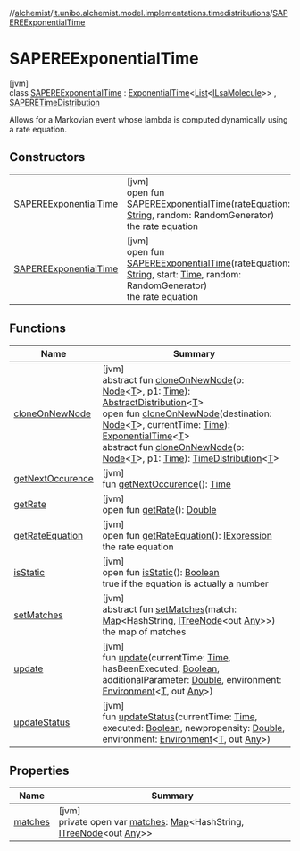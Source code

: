 //[alchemist](../../../index.md)/[it.unibo.alchemist.model.implementations.timedistributions](../index.md)/[SAPEREExponentialTime](index.md)

# SAPEREExponentialTime

[jvm]\
class [SAPEREExponentialTime](index.md) : [ExponentialTime](../-exponential-time/index.md)<[List](https://docs.oracle.com/javase/8/docs/api/java/util/List.html)<[ILsaMolecule](../../it.unibo.alchemist.model.interfaces/-i-lsa-molecule/index.md)>> , [SAPERETimeDistribution](../-s-a-p-e-r-e-time-distribution/index.md)

Allows for a Markovian event whose lambda is computed dynamically using a rate equation.

## Constructors

| | |
|---|---|
| [SAPEREExponentialTime](-s-a-p-e-r-e-exponential-time.md) | [jvm]<br>open fun [SAPEREExponentialTime](-s-a-p-e-r-e-exponential-time.md)(rateEquation: [String](https://docs.oracle.com/javase/8/docs/api/java/lang/String.html), random: RandomGenerator)<br>the rate equation |
| [SAPEREExponentialTime](-s-a-p-e-r-e-exponential-time.md) | [jvm]<br>open fun [SAPEREExponentialTime](-s-a-p-e-r-e-exponential-time.md)(rateEquation: [String](https://docs.oracle.com/javase/8/docs/api/java/lang/String.html), start: [Time](../../it.unibo.alchemist.model.interfaces/-time/index.md), random: RandomGenerator)<br>the rate equation |

## Functions

| Name | Summary |
|---|---|
| [cloneOnNewNode](../-abstract-distribution/clone-on-new-node.md) | [jvm]<br>abstract fun [cloneOnNewNode](../-abstract-distribution/clone-on-new-node.md)(p: [Node](../../it.unibo.alchemist.model.interfaces/-node/index.md)<[T](../../it.unibo.alchemist.model.implementations.conditions/-abstract-condition/index.md)>, p1: [Time](../../it.unibo.alchemist.model.interfaces/-time/index.md)): [AbstractDistribution](../-abstract-distribution/index.md)<[T](../../it.unibo.alchemist.model.implementations.conditions/-abstract-condition/index.md)><br>open fun [cloneOnNewNode](../-exponential-time/clone-on-new-node.md)(destination: [Node](../../it.unibo.alchemist.model.interfaces/-node/index.md)<[T](../../it.unibo.alchemist.model.implementations.conditions/-abstract-condition/index.md)>, currentTime: [Time](../../it.unibo.alchemist.model.interfaces/-time/index.md)): [ExponentialTime](../-exponential-time/index.md)<[T](../../it.unibo.alchemist.model.implementations.conditions/-abstract-condition/index.md)><br>abstract fun [cloneOnNewNode](../../it.unibo.alchemist.model.interfaces/-time-distribution/clone-on-new-node.md)(p: [Node](../../it.unibo.alchemist.model.interfaces/-node/index.md)<[T](../../it.unibo.alchemist.model.implementations.conditions/-abstract-condition/index.md)>, p1: [Time](../../it.unibo.alchemist.model.interfaces/-time/index.md)): [TimeDistribution](../../it.unibo.alchemist.model.interfaces/-time-distribution/index.md)<[T](../../it.unibo.alchemist.model.implementations.conditions/-abstract-condition/index.md)> |
| [getNextOccurence](../-abstract-distribution/get-next-occurence.md) | [jvm]<br>fun [getNextOccurence](../-abstract-distribution/get-next-occurence.md)(): [Time](../../it.unibo.alchemist.model.interfaces/-time/index.md) |
| [getRate](get-rate.md) | [jvm]<br>open fun [getRate](get-rate.md)(): [Double](https://kotlinlang.org/api/latest/jvm/stdlib/kotlin/-double/index.html) |
| [getRateEquation](get-rate-equation.md) | [jvm]<br>open fun [getRateEquation](get-rate-equation.md)(): [IExpression](../../it.unibo.alchemist.expressions.interfaces/-i-expression/index.md)<br>the rate equation |
| [isStatic](is-static.md) | [jvm]<br>open fun [isStatic](is-static.md)(): [Boolean](https://kotlinlang.org/api/latest/jvm/stdlib/kotlin/-boolean/index.html)<br>true if the equation is actually a number |
| [setMatches](../-s-a-p-e-r-e-time-distribution/set-matches.md) | [jvm]<br>abstract fun [setMatches](../-s-a-p-e-r-e-time-distribution/set-matches.md)(match: [Map](https://docs.oracle.com/javase/8/docs/api/java/util/Map.html)<HashString, [ITreeNode](../../it.unibo.alchemist.expressions.interfaces/-i-tree-node/index.md)<out [Any](https://kotlinlang.org/api/latest/jvm/stdlib/kotlin/-any/index.html)>>)<br>the map of matches |
| [update](../-abstract-distribution/update.md) | [jvm]<br>fun [update](../-abstract-distribution/update.md)(currentTime: [Time](../../it.unibo.alchemist.model.interfaces/-time/index.md), hasBeenExecuted: [Boolean](https://kotlinlang.org/api/latest/jvm/stdlib/kotlin/-boolean/index.html), additionalParameter: [Double](https://kotlinlang.org/api/latest/jvm/stdlib/kotlin/-double/index.html), environment: [Environment](../../it.unibo.alchemist.model.interfaces/-environment/index.md)<[T](../../it.unibo.alchemist.model.implementations.conditions/-abstract-condition/index.md), out [Any](https://kotlinlang.org/api/latest/jvm/stdlib/kotlin/-any/index.html)>) |
| [updateStatus](../-exponential-time/update-status.md) | [jvm]<br>fun [updateStatus](../-exponential-time/update-status.md)(currentTime: [Time](../../it.unibo.alchemist.model.interfaces/-time/index.md), executed: [Boolean](https://kotlinlang.org/api/latest/jvm/stdlib/kotlin/-boolean/index.html), newpropensity: [Double](https://kotlinlang.org/api/latest/jvm/stdlib/kotlin/-double/index.html), environment: [Environment](../../it.unibo.alchemist.model.interfaces/-environment/index.md)<[T](../../it.unibo.alchemist.model.implementations.conditions/-abstract-condition/index.md), out [Any](https://kotlinlang.org/api/latest/jvm/stdlib/kotlin/-any/index.html)>) |

## Properties

| Name | Summary |
|---|---|
| [matches](matches.md) | [jvm]<br>private open var [matches](matches.md): [Map](https://docs.oracle.com/javase/8/docs/api/java/util/Map.html)<HashString, [ITreeNode](../../it.unibo.alchemist.expressions.interfaces/-i-tree-node/index.md)<out [Any](https://kotlinlang.org/api/latest/jvm/stdlib/kotlin/-any/index.html)>> |
